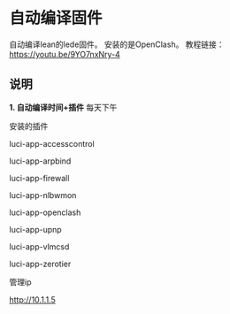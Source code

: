 # 自动编译固件

自动编译lean的lede固件。
安装的是OpenClash。
教程链接：https://youtu.be/9YO7nxNry-4

## 说明

**1. 自动编译时间+插件**
每天下午

安装的插件

luci-app-accesscontrol

luci-app-arpbind

luci-app-firewall

luci-app-nlbwmon

luci-app-openclash

luci-app-upnp

luci-app-vlmcsd

luci-app-zerotier

管理ip

http://10.1.1.5



